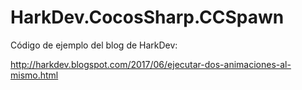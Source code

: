 # HarkDev.CocosSharp.CCSpawn
Código de ejemplo del blog de HarkDev:

http://harkdev.blogspot.com/2017/06/ejecutar-dos-animaciones-al-mismo.html
